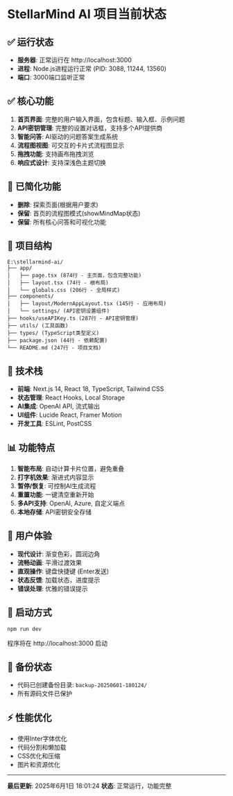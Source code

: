 # StellarMind AI 项目当前状态

## ✅ 运行状态
- **服务器**: 正常运行在 http://localhost:3000
- **进程**: Node.js进程运行正常 (PID: 3088, 11244, 13560)
- **端口**: 3000端口监听正常

## ✅ 核心功能
1. **首页界面**: 完整的用户输入界面，包含标题、输入框、示例问题
2. **API密钥管理**: 完整的设置对话框，支持多个API提供商
3. **智能问答**: AI驱动的问题答案生成系统
4. **流程图视图**: 可交互的卡片式流程图显示
5. **拖拽功能**: 支持画布拖拽浏览
6. **响应式设计**: 支持深浅色主题切换

## 🎯 已简化功能
- **删除**: 探索页面(根据用户要求)
- **保留**: 首页的流程图模式(showMindMap状态)
- **保留**: 所有核心问答和可视化功能

## 📁 项目结构
```
E:\stellarmind-ai/
├── app/
│   ├── page.tsx (874行 - 主页面，包含完整功能)
│   ├── layout.tsx (74行 - 根布局)
│   └── globals.css (206行 - 全局样式)
├── components/
│   ├── layout/ModernAppLayout.tsx (145行 - 应用布局)
│   └── settings/ (API密钥设置组件)
├── hooks/useAPIKey.ts (287行 - API密钥管理)
├── utils/ (工具函数)
├── types/ (TypeScript类型定义)
├── package.json (44行 - 依赖配置)
└── README.md (247行 - 项目文档)
```

## 🔧 技术栈
- **前端**: Next.js 14, React 18, TypeScript, Tailwind CSS
- **状态管理**: React Hooks, Local Storage
- **AI集成**: OpenAI API, 流式输出
- **UI组件**: Lucide React, Framer Motion
- **开发工具**: ESLint, PostCSS

## 📊 功能特点
1. **智能布局**: 自动计算卡片位置，避免重叠
2. **打字机效果**: 渐进式内容显示
3. **暂停/恢复**: 可控制AI生成流程
4. **重置功能**: 一键清空重新开始
5. **多API支持**: OpenAI, Azure, 自定义端点
6. **本地存储**: API密钥安全存储

## 🎨 用户体验
- **现代设计**: 渐变色彩，圆润边角
- **流畅动画**: 平滑过渡效果
- **直观操作**: 键盘快捷键 (Enter发送)
- **状态反馈**: 加载状态，进度提示
- **错误处理**: 优雅的错误提示

## 🚀 启动方式
```bash
npm run dev
```
程序将在 http://localhost:3000 启动

## 📝 备份状态
- 代码已创建备份目录: `backup-20250601-180124/`
- 所有源码文件已保护

## ⚡ 性能优化
- 使用Inter字体优化
- 代码分割和懒加载
- CSS优化和压缩
- 图片和资源优化

---
**最后更新**: 2025年6月1日 18:01:24
**状态**: 正常运行，功能完整 